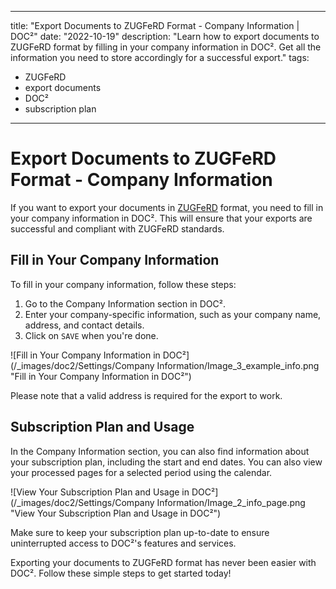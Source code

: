 
---
title: "Export Documents to ZUGFeRD Format - Company Information | DOC²"
date: "2022-10-19"
description: "Learn how to export documents to ZUGFeRD format by filling in your company information in DOC². Get all the information you need to store accordingly for a successful export."
tags:
  - ZUGFeRD
  - export documents
  - DOC²
  - subscription plan
---

# Export Documents to ZUGFeRD Format - Company Information

If you want to export your documents in [ZUGFeRD](/doc2/zugpferd/) format, you need to fill in your company information in DOC². This will ensure that your exports are successful and compliant with ZUGFeRD standards.

## Fill in Your Company Information

To fill in your company information, follow these steps:

1. Go to the Company Information section in DOC².
2. Enter your company-specific information, such as your company name, address, and contact details.
3. Click on `SAVE` when you're done.

![Fill in Your Company Information in DOC²](/_images/doc2/Settings/Company Information/Image_3_example_info.png "Fill in Your Company Information in DOC²")

Please note that a valid address is required for the export to work.

## Subscription Plan and Usage

In the Company Information section, you can also find information about your subscription plan, including the start and end dates. You can also view your processed pages for a selected period using the calendar.

![View Your Subscription Plan and Usage in DOC²](/_images/doc2/Settings/Company Information/Image_2_info_page.png "View Your Subscription Plan and Usage in DOC²")

Make sure to keep your subscription plan up-to-date to ensure uninterrupted access to DOC²'s features and services.

Exporting your documents to ZUGFeRD format has never been easier with DOC². Follow these simple steps to get started today!
